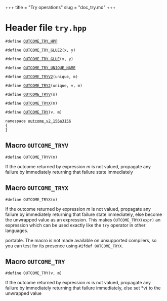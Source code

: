 +++
title = "Try operations"
slug = "doc_try.md"
+++
# Header file `try.hpp`<a id="try.hpp"></a>

<pre><code class="language-cpp">#define <a href='doc_try.md#try.hpp'>OUTCOME_TRY_HPP</a>

#define <a href='doc_try.md#try.hpp'>OUTCOME_TRY_GLUE2</a>(x, y)

#define <a href='doc_try.md#try.hpp'>OUTCOME_TRY_GLUE</a>(x, y)

#define <a href='doc_try.md#try.hpp'>OUTCOME_TRY_UNIQUE_NAME</a>

#define <a href='doc_try.md#try.hpp'>OUTCOME_TRYV2</a>(unique, m)

#define <a href='doc_try.md#try.hpp'>OUTCOME_TRY2</a>(unique, v, m)

#define <a href='doc_try.md#OUTCOME_TRYV'>OUTCOME_TRYV</a>(m)

#define <a href='doc_try.md#OUTCOME_TRYX'>OUTCOME_TRYX</a>(m)

#define <a href='doc_try.md#OUTCOME_TRY'>OUTCOME_TRY</a>(v, m)

namespace <a href='doc_try.md#try.hpp'>outcome_v2_156a3156</a>
{
}</code></pre>

## Macro `OUTCOME_TRYV`<a id="OUTCOME_TRYV"></a>

<pre><code class="language-cpp">#define OUTCOME_TRYV(m)</code></pre>

If the outcome returned by expression *m* is not valued, propagate any failure by immediately returning that failure state immediately

## Macro `OUTCOME_TRYX`<a id="OUTCOME_TRYX"></a>

<pre><code class="language-cpp">#define OUTCOME_TRYX(m)</code></pre>

If the outcome returned by expression *m* is not valued, propagate any failure by immediately returning that failure state immediately, else become the unwrapped value as an expression. This makes `OUTCOME_TRYX(expr)` an expression which can be used exactly like the `try` operator in other languages.

portable. The macro is not made available on unsupported compilers, so you can test for its presence using `#ifdef OUTCOME_TRYX`.

## Macro `OUTCOME_TRY`<a id="OUTCOME_TRY"></a>

<pre><code class="language-cpp">#define OUTCOME_TRY(v, m)</code></pre>

If the outcome returned by expression *m* is not valued, propagate any failure by immediately returning that failure immediately, else set \*v( to the unwrapped value

